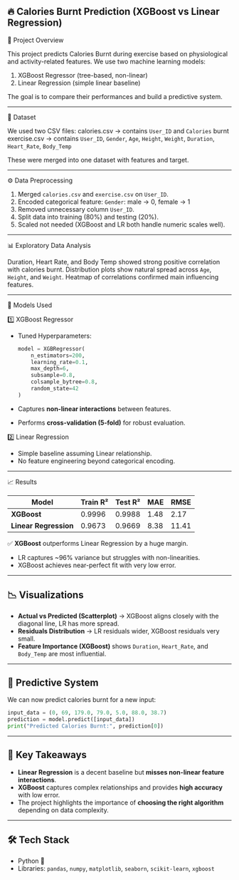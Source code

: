 

## 🔥 Calories Burnt Prediction (XGBoost vs Linear Regression)

📌 Project Overview

This project predicts Calories Burnt during exercise based on physiological and activity-related features.
We use two machine learning models:

1. XGBoost Regressor (tree-based, non-linear)
2. Linear Regression (simple linear baseline)

The goal is to compare their performances and build a predictive system.

---

📂 Dataset

We used two CSV files:
calories.csv → contains `User_ID` and `Calories` burnt
exercise.csv → contains `User_ID`, `Gender`, `Age`, `Height`, `Weight`, `Duration`, `Heart_Rate`, `Body_Temp`

These were merged into one dataset with features and target.

---

⚙️ Data Preprocessing

1. Merged `calories.csv` and `exercise.csv` on `User_ID`.
2. Encoded categorical feature:
   `Gender`: male → 0, female → 1
3. Removed unnecessary column `User_ID`.
4. Split data into training (80%) and testing (20%).
5. Scaled not needed (XGBoost and LR both handle numeric scales well).

---

📊 Exploratory Data Analysis

Duration, Heart Rate, and Body Temp showed strong positive correlation with calories burnt.
Distribution plots show natural spread across `Age`, `Height`, and `Weight`.
Heatmap of correlations confirmed main influencing features.

---

🧠 Models Used

1️⃣ XGBoost Regressor

* Tuned Hyperparameters:

  ```python
  model = XGBRegressor(
      n_estimators=200,
      learning_rate=0.1,
      max_depth=6,
      subsample=0.8,
      colsample_bytree=0.8,
      random_state=42
  )
  ```
* Captures **non-linear interactions** between features.
* Performs **cross-validation (5-fold)** for robust evaluation.

2️⃣ Linear Regression

* Simple baseline assuming Linear relationship.
* No feature engineering beyond categorical encoding.

---

📈 Results

| Model                 | Train R² | Test R² | MAE  | RMSE  |
| --------------------- | -------- | ------- | ---- | ----- |
| **XGBoost**           | 0.9996   | 0.9988  | 1.48 | 2.17  |
| **Linear Regression** | 0.9673   | 0.9669  | 8.38 | 11.41 |

✅ **XGBoost** outperforms Linear Regression by a huge margin.

* LR captures \~96% variance but struggles with non-linearities.
* XGBoost achieves near-perfect fit with very low error.

---

## 📉 Visualizations

* **Actual vs Predicted (Scatterplot)** → XGBoost aligns closely with the diagonal line, LR has more spread.
* **Residuals Distribution** → LR residuals wider, XGBoost residuals very small.
* **Feature Importance (XGBoost)** shows `Duration`, `Heart_Rate`, and `Body_Temp` are most influential.

---

## 🚀 Predictive System

We can now predict calories burnt for a new input:

```python
input_data = (0, 69, 179.0, 79.0, 5.0, 88.0, 38.7)
prediction = model.predict([input_data])
print("Predicted Calories Burnt:", prediction[0])
```

---

## 📌 Key Takeaways

* **Linear Regression** is a decent baseline but **misses non-linear feature interactions**.
* **XGBoost** captures complex relationships and provides **high accuracy** with low error.
* The project highlights the importance of **choosing the right algorithm** depending on data complexity.

---

## 🛠️ Tech Stack

* Python 🐍
* Libraries: `pandas`, `numpy`, `matplotlib`, `seaborn`, `scikit-learn`, `xgboost`




